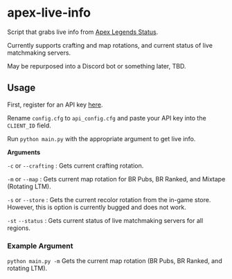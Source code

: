 # apex-live-info
Script that grabs live info from [Apex Legends Status](https://apexlegendsstatus.com/).

Currently supports crafting and map rotations, and current status of live matchmaking servers.

May be repurposed into a Discord bot or something later, TBD.

## Usage

First, register for an API key [here](https://apexlegendsapi.com/).

Rename `config.cfg` to `api_config.cfg` and paste your API key into the `CLIENT_ID` field.

Run `python main.py` with the appropriate argument to get live info.

**Arguments**

`-c` or `--crafting` : Gets current crafting rotation.

`-m` or `--map` : Gets current map rotation for BR Pubs, BR Ranked, and Mixtape (Rotating LTM).

`-s` or `--store` : Gets the current recolor rotation from the in-game store. However, this is option
is currently bugged and does not work.

`-st` `--status` : Gets current status of live matchmaking servers for all regions.

### Example Argument
`python main.py -m` Gets the current map rotation (BR Pubs, BR Ranked, and rotating LTM).